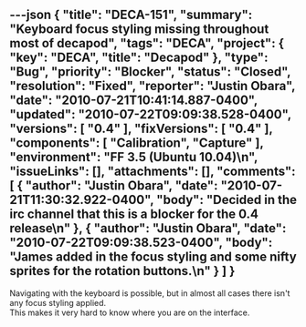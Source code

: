 ---json
{
  "title": "DECA-151",
  "summary": "Keyboard focus styling missing throughout most of decapod",
  "tags": "DECA",
  "project": {
    "key": "DECA",
    "title": "Decapod"
  },
  "type": "Bug",
  "priority": "Blocker",
  "status": "Closed",
  "resolution": "Fixed",
  "reporter": "Justin Obara",
  "date": "2010-07-21T10:41:14.887-0400",
  "updated": "2010-07-22T09:09:38.528-0400",
  "versions": [
    "0.4"
  ],
  "fixVersions": [
    "0.4"
  ],
  "components": [
    "Calibration",
    "Capture"
  ],
  "environment": "FF 3.5 (Ubuntu 10.04)\n",
  "issueLinks": [],
  "attachments": [],
  "comments": [
    {
      "author": "Justin Obara",
      "date": "2010-07-21T11:30:32.922-0400",
      "body": "Decided in the irc channel that this is a blocker for the 0.4 release\n"
    },
    {
      "author": "Justin Obara",
      "date": "2010-07-22T09:09:38.523-0400",
      "body": "James added in the focus styling and some nifty sprites for the rotation buttons.\n"
    }
  ]
}
---
Navigating with the keyboard is possible, but in almost all cases there isn't any focus styling applied. \
This makes it very hard to know where you are on the interface.

        